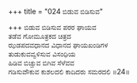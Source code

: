 +++
title = "024 ಬಿಡುವ ಬಿಡಿಸುವ"

+++
ಬಿಡುವ ಬಿಡಿಸುವ ಪರರ ಘಾಯವ  
ತಡೆವ ಗೋಮೂತ್ರಕದ ಚಿತ್ರದ  
ಝಡಪದವಧಾನದ ವಿಧಾನದ ಘಾಯಖಂಡಿಗಳ  
ತುಡುಕುವವ್ವಳಿಸುವ ವಿಸಂಧಿಯ  
ಹಿಡಿವ ಬಿಚ್ಚುವ ಬಿಗಿವ ಸೆಳೆವವ  
ಗಡಿಸುವೌಕುವ ಕುಶಲದಲಿ ಕಾದಿದರು ಸಮರದಲಿ     ॥24॥